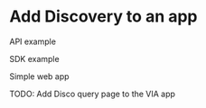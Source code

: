 # Add Discovery to an app

API example

SDK example

Simple web app

TODO: Add Disco query page to the VIA app

